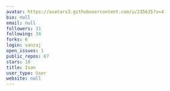 ```yaml
---
avatar: https://avatars3.githubusercontent.com/u/235635?v=4
bio: null
email: null
followers: 31
following: 34
forks: 6
login: vanzaj
open_issues: 1
public_repos: 67
stars: 10
title: Ivan
user_type: User
website: null
---
```

